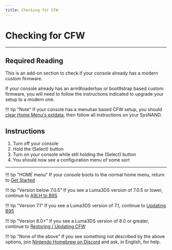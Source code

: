```yaml
---
title: Checking for CFW
---
```


# Checking for CFW
---

## Required Reading

This is an add-on section to check if your console already has a modern custom firmware.

If your console already has an arm9loaderhax or boot9strap based custom firmware, you will need to follow the instructions indicated to upgrade your setup to a modern one.

!!! tip "Note" If your console has a menuhax based CFW setup, you should [clear Home Menu's extdata](../troubleshooting.md#clear-home-menu-extdata), then follow all instructions on your SysNAND.

## Instructions

1. Turn off your console
1. Hold the (Select) button
1. Turn on your console while still holding the (Select) button
1. You should now see a configuration menu of some sort

___

!!! tip "HOME menu" If your console boots to the normal home menu, return to [Get Started](../user-guide/get-started.md)

!!! tip "Version below 7.0.5" If you see a Luma3DS version of 7.0.5 or lower, continue to [A9LH to B9S](a9lh-to-b9s.md)

!!! tip "Version 7.1" If you see a Luma3DS version of 7.1, continue to [Updating B9S](updating-b9s.md)

!!! tip "Version 8.0+" If you see a Luma3DS version of 8.0 or greater, continue to [Restoring / Updating CFW](restoring-updating-cfw.md)

!!! tip "None of the above" If you see something not described by the above options, join [Nintendo Homebrew on Discord](https://discord.gg/MWxPgEp) and ask, in English, for help.
